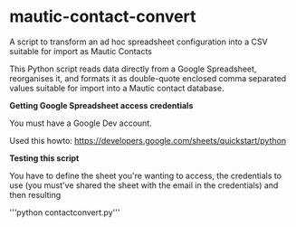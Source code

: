 # mautic-contact-convert
A script to transform an ad hoc spreadsheet configuration into a CSV suitable for import as Mautic Contacts

This Python script reads data directly from a Google Spreadsheet, reorganises it, and formats it as double-quote enclosed comma separated values suitable for import into a Mautic contact database.

__Getting Google Spreadsheet access credentials__

You must have a Google Dev account.

Used this howto: https://developers.google.com/sheets/quickstart/python

__Testing this script__

You have to define the sheet you're wanting to access, the credentials to use (you must've shared the sheet with the email in the credentials) and then resulting

'''python contactconvert.py'''
